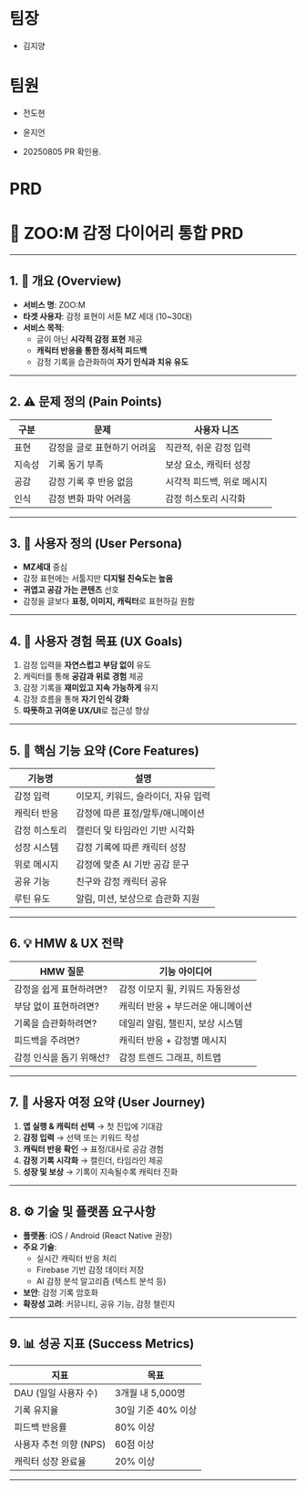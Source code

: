 # 팀장

- 김지양

# 팀원

- 전도현
- 윤지언

- 20250805 PR 확인용.

# PRD

# 🐾 ZOO:M 감정 다이어리 통합 PRD

---

## 1. 📘 개요 (Overview)

- **서비스 명**: ZOO:M
- **타겟 사용자**: 감정 표현이 서툰 MZ 세대 (10~30대)
- **서비스 목적**:
  - 글이 아닌 **시각적 감정 표현** 제공
  - **캐릭터 반응을 통한 정서적 피드백**
  - 감정 기록을 습관화하여 **자기 인식과 치유 유도**

---

## 2. ⚠ 문제 정의 (Pain Points)

| 구분   | 문제                        | 사용자 니즈                |
| ------ | --------------------------- | -------------------------- |
| 표현   | 감정을 글로 표현하기 어려움 | 직관적, 쉬운 감정 입력     |
| 지속성 | 기록 동기 부족              | 보상 요소, 캐릭터 성장     |
| 공감   | 감정 기록 후 반응 없음      | 시각적 피드백, 위로 메시지 |
| 인식   | 감정 변화 파악 어려움       | 감정 히스토리 시각화       |

---

## 3. 👤 사용자 정의 (User Persona)

- **MZ세대** 중심
- 감정 표현에는 서툴지만 **디지털 친숙도는 높음**
- **귀엽고 공감 가는 콘텐츠** 선호
- 감정을 글보다 **표정, 이미지, 캐릭터**로 표현하길 원함

---

## 4. 🎯 사용자 경험 목표 (UX Goals)

1. 감정 입력을 **자연스럽고 부담 없이** 유도
2. 캐릭터를 통해 **공감과 위로 경험** 제공
3. 감정 기록을 **재미있고 지속 가능하게** 유지
4. 감정 흐름을 통해 **자기 인식 강화**
5. **따뜻하고 귀여운 UX/UI**로 접근성 향상

---

## 5. 🧩 핵심 기능 요약 (Core Features)

| 기능명        | 설명                                |
| ------------- | ----------------------------------- |
| 감정 입력     | 이모지, 키워드, 슬라이더, 자유 입력 |
| 캐릭터 반응   | 감정에 따른 표정/말투/애니메이션    |
| 감정 히스토리 | 캘린더 및 타임라인 기반 시각화      |
| 성장 시스템   | 감정 기록에 따른 캐릭터 성장        |
| 위로 메시지   | 감정에 맞춘 AI 기반 공감 문구       |
| 공유 기능     | 친구와 감정 캐릭터 공유             |
| 루틴 유도     | 알림, 미션, 보상으로 습관화 지원    |

---

## 6. 💡 HMW & UX 전략

| HMW 질문                 | 기능 아이디어                     |
| ------------------------ | --------------------------------- |
| 감정을 쉽게 표현하려면?  | 감정 이모지 휠, 키워드 자동완성   |
| 부담 없이 표현하려면?    | 캐릭터 반응 + 부드러운 애니메이션 |
| 기록을 습관화하려면?     | 데일리 알림, 챌린지, 보상 시스템  |
| 피드백을 주려면?         | 캐릭터 반응 + 감정별 메시지       |
| 감정 인식을 돕기 위해선? | 감정 트렌드 그래프, 히트맵        |

---

## 7. 🚶 사용자 여정 요약 (User Journey)

1. **앱 실행 & 캐릭터 선택** → 첫 진입에 기대감
2. **감정 입력** → 선택 또는 키워드 작성
3. **캐릭터 반응 확인** → 표정/대사로 공감 경험
4. **감정 기록 시각화** → 캘린더, 타임라인 제공
5. **성장 및 보상** → 기록이 지속될수록 캐릭터 진화

---

## 8. ⚙ 기술 및 플랫폼 요구사항

- **플랫폼**: iOS / Android (React Native 권장)
- **주요 기술**:
  - 실시간 캐릭터 반응 처리
  - Firebase 기반 감정 데이터 저장
  - AI 감정 분석 알고리즘 (텍스트 분석 등)
- **보안**: 감정 기록 암호화
- **확장성 고려**: 커뮤니티, 공유 기능, 감정 챌린지

---

## 9. 📊 성공 지표 (Success Metrics)

| 지표                   | 목표               |
| ---------------------- | ------------------ |
| DAU (일일 사용자 수)   | 3개월 내 5,000명   |
| 기록 유지율            | 30일 기준 40% 이상 |
| 피드백 반응률          | 80% 이상           |
| 사용자 추천 의향 (NPS) | 60점 이상          |
| 캐릭터 성장 완료율     | 20% 이상           |

---
